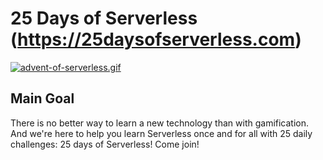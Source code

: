 # 25 Days of Serverless (https://25daysofserverless.com)

[![advent-of-serverless.gif](https://s5.gifyu.com/images/advent-of-serverless.gif)](https://gifyu.com/image/vNo5)

## Main Goal

There is no better way to learn a new technology than with gamification. And we're here to help you learn Serverless once and for all with 25 daily challenges: 25 days of Serverless! Come join!
